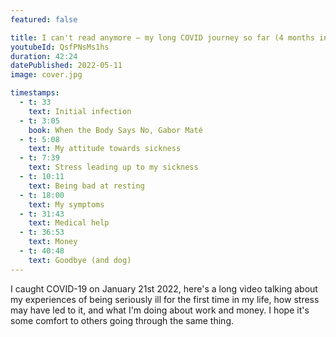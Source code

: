 ```yaml
---
featured: false

title: I can't read anymore – my long COVID journey so far (4 months in)
youtubeId: QsfPNsMs1hs
duration: 42:24
datePublished: 2022-05-11
image: cover.jpg

timestamps:
  - t: 33
    text: Initial infection
  - t: 3:05
    book: When the Body Says No, Gabor Maté
  - t: 5:08
    text: My attitude towards sickness
  - t: 7:39
    text: Stress leading up to my sickness
  - t: 10:11
    text: Being bad at resting
  - t: 18:00
    text: My symptoms
  - t: 31:43
    text: Medical help
  - t: 36:53
    text: Money
  - t: 40:48
    text: Goodbye (and dog)
---
```


I caught COVID-19 on January 21st 2022, here's a long video talking about my experiences of being seriously ill for the first time in my life, how stress may have led to it, and what I'm doing about work and money. I hope it's some comfort to others going through the same thing.
